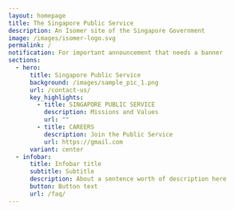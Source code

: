 ```yaml
---
layout: homepage
title: The Singapore Public Service
description: An Isomer site of the Singapore Government
image: /images/isomer-logo.svg
permalink: /
notification: For important announcement that needs a banner
sections:
  - hero:
      title: Singapore Public Service
      background: /images/sample_pic_1.png
      url: /contact-us/
      key_highlights:
        - title: SINGAPORE PUBLIC SERVICE
          description: Missions and Values
          url: ""
        - title: CAREERS
          description: Join the Public Service
          url: https://gmail.com
      variant: center
  - infobar:
      title: Infobar title
      subtitle: Subtitle
      description: About a sentence worth of description here
      button: Button text
      url: /faq/
---
```

